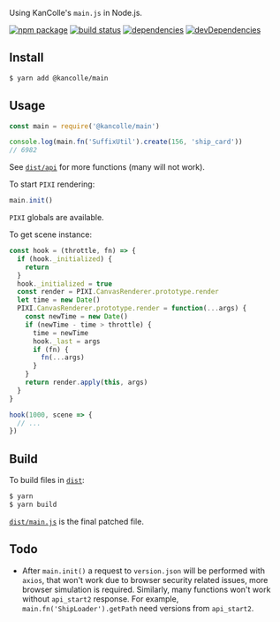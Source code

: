 Using KanColle's `main.js` in Node.js.

[![npm package](https://img.shields.io/npm/v/@kancolle/main.svg)](https://www.npmjs.org/package/@kancolle/main)
[![build status](https://img.shields.io/travis/kcwiki/kancolle-main.svg)](http://travis-ci.org/kcwiki/kancolle-main)
[![dependencies](https://img.shields.io/david/kcwiki/kancolle-main.svg)](https://david-dm.org/kcwiki/kancolle-main)
[![devDependencies](https://img.shields.io/david/dev/kcwiki/kancolle-main.svg)](https://david-dm.org/kcwiki/kancolle-main?type=dev)

## Install

```sh
$ yarn add @kancolle/main
```

## Usage

```js
const main = require('@kancolle/main')

console.log(main.fn('SuffixUtil').create(156, 'ship_card'))
// 6982
```

See [`dist/api`](https://github.com/kcwiki/kancolle-main/blob/master/dist/api) for more functions (many will not work).

To start `PIXI` rendering:

```js
main.init()
```

`PIXI` globals are available.

To get scene instance:

```js
const hook = (throttle, fn) => {
  if (hook._initialized) {
    return
  }
  hook._initialized = true
  const render = PIXI.CanvasRenderer.prototype.render
  let time = new Date()
  PIXI.CanvasRenderer.prototype.render = function(...args) {
    const newTime = new Date()
    if (newTime - time > throttle) {
      time = newTime
      hook._last = args
      if (fn) {
        fn(...args)
      }
    }
    return render.apply(this, args)
  }
}

hook(1000, scene => {
  // ...
})
```

## Build

To build files in [`dist`](https://github.com/kcwiki/kancolle-main/tree/master/dist):

```sh
$ yarn
$ yarn build
```

[`dist/main.js`](https://raw.githubusercontent.com/kcwiki/kancolle-main/master/dist/main.js) is the final patched file.

## Todo

- After `main.init()` a request to `version.json` will be performed with `axios`, that won't work due to browser security related issues, more browser simulation is required. Similarly, many functions won't work without `api_start2` response. For example, `main.fn('ShipLoader').getPath` need versions from `api_start2`.
